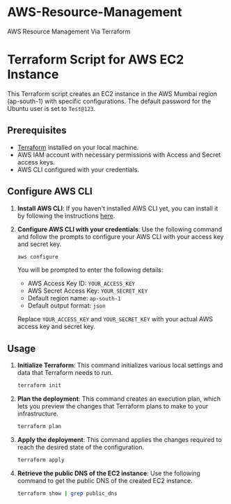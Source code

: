 # AWS-Resource-Management
AWS Resource Management Via Terraform

# Terraform Script for AWS EC2 Instance

This Terraform script creates an EC2 instance in the AWS Mumbai region (ap-south-1) with specific configurations. The default password for the Ubuntu user is set to `Test@123`.

## Prerequisites

- [Terraform](https://www.terraform.io/downloads.html) installed on your local machine.
- AWS IAM account with necessary permissions with Access and Secret access keys.
- AWS CLI configured with your credentials.

## Configure AWS CLI

1. **Install AWS CLI**: If you haven't installed AWS CLI yet, you can install it by following the instructions [here](https://docs.aws.amazon.com/cli/latest/userguide/getting-started-install.html).

2. **Configure AWS CLI with your credentials**: Use the following command and follow the prompts to configure your AWS CLI with your access key and secret key.

    ```sh
    aws configure
    ```

    You will be prompted to enter the following details:
    - AWS Access Key ID: `YOUR_ACCESS_KEY`
    - AWS Secret Access Key: `YOUR_SECRET_KEY`
    - Default region name: `ap-south-1`
    - Default output format: `json`

    Replace `YOUR_ACCESS_KEY` and `YOUR_SECRET_KEY` with your actual AWS access key and secret key.

## Usage

1. **Initialize Terraform**: This command initializes various local settings and data that Terraform needs to run.

    ```sh
    terraform init
    ```

2. **Plan the deployment**: This command creates an execution plan, which lets you preview the changes that Terraform plans to make to your infrastructure.

    ```sh
    terraform plan
    ```

3. **Apply the deployment**: This command applies the changes required to reach the desired state of the configuration.

    ```sh
    terraform apply
    ```

4. **Retrieve the public DNS of the EC2 instance**: Use the following command to get the public DNS of the created EC2 instance.

    ```sh
    terraform show | grep public_dns
    ```
